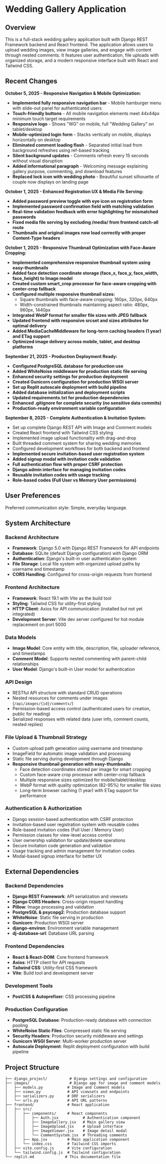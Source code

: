 # Wedding Gallery Application

## Overview

This is a full-stack wedding gallery application built with Django REST Framework backend and React frontend. The application allows users to upload wedding images, view image galleries, and engage with content through nested comments. It features user authentication, file uploads with organized storage, and a modern responsive interface built with React and Tailwind CSS.

## Recent Changes

**October 5, 2025 - Responsive Navigation & Mobile Optimization:**
- **Implemented fully responsive navigation bar** - Mobile hamburger menu with slide-out panel for authenticated users
- **Touch-friendly buttons** - All mobile navigation elements meet 44x44px minimum touch target requirements
- **Responsive logo** - Shows "WG" on mobile, full "Wedding Gallery" on tablet/desktop
- **Mobile-optimized login form** - Stacks vertically on mobile, displays horizontally on desktop
- **Eliminated comment loading flash** - Separated initial load from background refreshes using ref-based tracking
- **Silent background updates** - Comments refresh every 15 seconds without visual disruption
- **Added informational paragraph** - Welcoming message explaining gallery purpose, commenting, and download features
- **Replaced lock icon with wedding photo** - Beautiful sunset silhouette of couple now displays on landing page

**October 1, 2025 - Enhanced Registration UX & Media File Serving:**
- **Added password preview toggle with eye icon on registration form**
- **Implemented password confirmation field with matching validation**
- **Real-time validation feedback with error highlighting for mismatched passwords**
- **Fixed media file serving by excluding /media/ from frontend catch-all route**
- **Thumbnails and original images now load correctly with proper Content-Type headers**

**October 1, 2025 - Responsive Thumbnail Optimization with Face-Aware Cropping:**
- **Implemented comprehensive responsive thumbnail system using easy-thumbnails**
- **Added face detection coordinate storage (face_x, face_y, face_width, face_height) to Image model**
- **Created custom smart_crop processor for face-aware cropping with center-crop fallback**
- **Configured multiple responsive thumbnail sizes:**
  - Square thumbnails with face-aware cropping: 160px, 320px, 640px
  - Width-constrained thumbnails maintaining aspect ratio: 480px, 960px, 1440px
- **Integrated WebP format for smaller file sizes with JPEG fallback**
- **Updated frontend with responsive srcset and sizes attributes for optimal delivery**
- **Added MediaCacheMiddleware for long-term caching headers (1 year) and ETag support**
- **Optimized image delivery across mobile, tablet, and desktop platforms**

**September 21, 2025 - Production Deployment Ready:**
- **Configured PostgreSQL database for production use**
- **Added WhiteNoise middleware for production static file serving**
- **Enhanced security settings for production deployment**
- **Created Gunicorn configuration for production WSGI server**
- **Set up Replit autoscale deployment with build pipeline**
- **Added database initialization and deployment scripts**
- **Updated requirements.txt for production dependencies**
- **Enhanced .gitignore for complete security (no sensitive data commits)**
- **Production-ready environment variable configuration**

**September 8, 2025 - Complete Authentication & Invitation System:**
- Set up complete Django REST API with Image and Comment models
- Created React frontend with Tailwind CSS styling  
- Implemented image upload functionality with drag-and-drop
- Built threaded comment system for sharing wedding memories
- Configured development workflows for both backend and frontend
- **Implemented secure invitation-based user registration system**
- **Added signup modal with invitation code validation**
- **Full authentication flow with proper CSRF protection**
- **Django admin interface for managing invitation codes**
- **Reusable invitation codes with usage tracking**
- **Role-based codes (Full User vs Memory User permissions)**

## User Preferences

Preferred communication style: Simple, everyday language.

## System Architecture

### Backend Architecture
- **Framework**: Django 5.0 with Django REST Framework for API endpoints
- **Database**: SQLite (default Django configuration) with Django ORM
- **Authentication**: Django's built-in user authentication system
- **File Storage**: Local file system with organized upload paths by username and timestamp
- **CORS Handling**: Configured for cross-origin requests from frontend

### Frontend Architecture  
- **Framework**: React 19.1 with Vite as the build tool
- **Styling**: Tailwind CSS for utility-first styling
- **HTTP Client**: Axios for API communication (installed but not yet integrated)
- **Development Server**: Vite dev server configured for hot module replacement on port 5000

### Data Models
- **Image Model**: Core entity with title, description, file, uploader reference, and timestamps
- **Comment Model**: Supports nested commenting with parent-child relationships
- **User Model**: Django's built-in User model for authentication

### API Design
- RESTful API structure with standard CRUD operations
- Nested resources for comments under images (`/api/images/{id}/comments/`)
- Permission-based access control (authenticated users for creation, public for reading)
- Serialized responses with related data (user info, comment counts, nested replies)

### File Upload & Thumbnail Strategy
- Custom upload path generation using username and timestamp
- ImageField for automatic image validation and processing
- Static file serving during development through Django
- **Responsive thumbnail generation with easy-thumbnails:**
  - Face detection coordinates stored per image for smart cropping
  - Custom face-aware crop processor with center-crop fallback
  - Multiple responsive sizes optimized for mobile/tablet/desktop
  - WebP format with quality optimization (82-95%) for smaller file sizes
  - Long-term browser caching (1 year) with ETag support for performance

### Authentication & Authorization
- Django session-based authentication with CSRF protection
- Invitation-based user registration system with reusable codes
- Role-based invitation codes (Full User / Memory User)
- Permission classes for view-level access control  
- User ownership validation for update/delete operations
- Secure invitation code generation and validation
- Usage tracking and admin management for invitation codes
- Modal-based signup interface for better UX

## External Dependencies

### Backend Dependencies
- **Django REST Framework**: API serialization and viewsets
- **Django CORS Headers**: Cross-origin request handling
- **Pillow**: Image processing and validation
- **PostgreSQL & psycopg2**: Production database support
- **WhiteNoise**: Static file serving in production
- **Gunicorn**: Production WSGI server
- **django-environ**: Environment variable management
- **dj-database-url**: Database URL parsing

### Frontend Dependencies
- **React & React-DOM**: Core frontend framework
- **Axios**: HTTP client for API requests
- **Tailwind CSS**: Utility-first CSS framework
- **Vite**: Build tool and development server

### Development Tools
- **PostCSS & Autoprefixer**: CSS processing pipeline

### Production Configuration
- **PostgreSQL Database**: Production-ready database with connection pooling
- **WhiteNoise Static Files**: Compressed static file serving
- **Security Headers**: Production security middleware and settings
- **Gunicorn WSGI Server**: Multi-worker production server
- **Autoscale Deployment**: Replit deployment configuration with build pipeline

## Project Structure

```
├── django_project/          # Django settings and configuration
├── images/                  # Django app for image and comment models
│   ├── models.py           # Image and Comment models
│   ├── views.py            # API viewsets and endpoints
│   ├── serializers.py      # DRF serializers
│   └── urls.py             # API URL patterns
├── frontend/               # React application
│   ├── src/
│   │   ├── components/     # React components
│   │   │   ├── Auth.jsx           # Authentication component
│   │   │   ├── ImageGallery.jsx   # Main gallery view
│   │   │   ├── ImageUpload.jsx    # Upload interface
│   │   │   ├── ImageViewer.jsx    # Image detail modal
│   │   │   └── CommentSystem.jsx  # Threading comments
│   │   ├── App.jsx         # Main application component
│   │   └── index.css       # Tailwind CSS imports
│   ├── vite.config.js      # Vite configuration
│   └── tailwind.config.js  # Tailwind configuration
└── replit.md              # This documentation file
```
